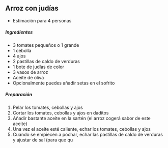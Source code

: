 ## Arroz con judías

* Estimación para 4 personas

##### Ingredientes

* 3 tomates pequeños o 1 grande
* 1 cebolla
* 4 ajos
* 2 pastillas de caldo de verduras
* 1 bote de judías de color
* 3 vasos de arroz
* Aceite de oliva
* Opcionalmente puedes añadir setas en el sofrito

##### Preparación

1. Pelar los tomates, cebollas y ajos
2. Cortar los tomates, cebollas y ajos en daditos
3. Añadir bastante aceite en la sartén (el arroz cogerá sabor de este aceite)
4. Una vez el aceite esté caliente, echar los tomates, cebollas y ajos
5. Cuando se empiecen a pochar, echar las pastillas de caldo de verduras y ajustar de sal (para que qu